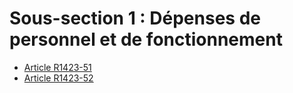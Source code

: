 # Sous-section 1 : Dépenses de personnel et de fonctionnement

* [Article R1423-51](./LEGIARTI000019012360.md)
* [Article R1423-52](./LEGIARTI000018536701.md)
